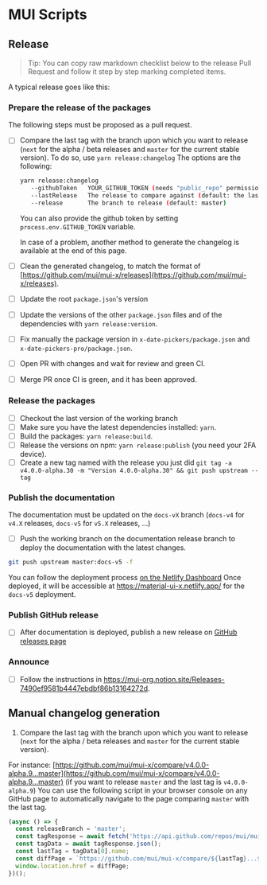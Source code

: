 # MUI Scripts

## Release

> Tip: You can copy raw markdown checklist below to the release Pull Request and follow it step by step marking completed items.

A typical release goes like this:

### Prepare the release of the packages

The following steps must be proposed as a pull request.

- [ ] Compare the last tag with the branch upon which you want to release (`next` for the alpha / beta releases and `master` for the current stable version).
      To do so, use `yarn release:changelog` The options are the following:

  ```bash
  yarn release:changelog
     --githubToken   YOUR_GITHUB_TOKEN (needs "public_repo" permission)
     --lastRelease   The release to compare against (default: the last one)
     --release       The branch to release (default: master)
  ```

  You can also provide the github token by setting `process.env.GITHUB_TOKEN` variable.

  In case of a problem, another method to generate the changelog is available at the end of this page.

- [ ] Clean the generated changelog, to match the format of [https://github.com/mui/mui-x/releases](https://github.com/mui/mui-x/releases).
- [ ] Update the root `package.json`'s version
- [ ] Update the versions of the other `package.json` files and of the dependencies with `yarn release:version`.
- [ ] Fix manually the package version in `x-date-pickers/package.json` and `x-date-pickers-pro/package.json`.
- [ ] Open PR with changes and wait for review and green CI.
- [ ] Merge PR once CI is green, and it has been approved.

### Release the packages

- [ ] Checkout the last version of the working branch
- [ ] Make sure you have the latest dependencies installed: `yarn`.
- [ ] Build the packages: `yarn release:build`.
- [ ] Release the versions on npm: `yarn release:publish` (you need your 2FA device).
- [ ] Create a new tag named with the release you just did `git tag -a v4.0.0-alpha.30 -m "Version 4.0.0-alpha.30" && git push upstream --tag`

### Publish the documentation

The documentation must be updated on the `docs-vX` branch (`docs-v4` for `v4.X` releases, `docs-v5` for `v5.X` releases, ...)

- [ ] Push the working branch on the documentation release branch to deploy the documentation with the latest changes.

```sh
git push upstream master:docs-v5 -f
```

You can follow the deployment process [on the Netlify Dashboard](https://app.netlify.com/sites/material-ui-x/deploys?filter=docs-v5)
Once deployed, it will be accessible at https://material-ui-x.netlify.app/ for the `docs-v5` deployment.

### Publish GitHub release

- [ ] After documentation is deployed, publish a new release on [GitHub releases page](https://github.com/mui/mui-x/releases)

### Announce

- [ ] Follow the instructions in https://mui-org.notion.site/Releases-7490ef9581b4447ebdbf86b13164272d.

## Manual changelog generation

1. Compare the last tag with the branch upon which you want to release (`next` for the alpha / beta releases and `master` for the current stable version).

For instance: [https://github.com/mui/mui-x/compare/v4.0.0-alpha.9...master](https://github.com/mui/mui-x/compare/v4.0.0-alpha.9...master) (if you want to release `master` and the last tag is `v4.0.0-alpha.9`)
You can use the following script in your browser console on any GitHub page to automatically navigate to the page comparing `master` with the last tag.

```js
(async () => {
  const releaseBranch = 'master';
  const tagResponse = await fetch('https://api.github.com/repos/mui/mui-x/tags?per_page=1');
  const tagData = await tagResponse.json();
  const lastTag = tagData[0].name;
  const diffPage = `https://github.com/mui/mui-x/compare/${lastTag}...${releaseBranch}`;
  window.location.href = diffPage;
})();
```
